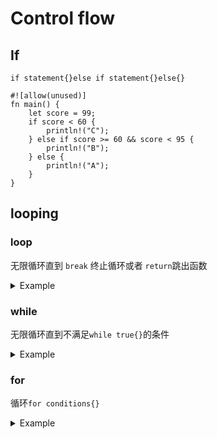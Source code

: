 # Control flow

## If
`if statement{}else if statement{}else{}`
```text
#![allow(unused)]
fn main() {
    let score = 99;
    if score < 60 {
        println!("C");
    } else if score >= 60 && score < 95 {
        println!("B");
    } else {
        println!("A");
    }
}
```
## looping
### loop
无限循环直到 `break` 终止循环或者 `return`跳出函数
<details>
<summary>Example</summary>

```text

#![allow(unused)]
fn main() {
let mut i = 10;
loop {
    if i == 0 {
        break;
    }
    println!("{i}...");
    i -= 1;
}
println!("Launch!");
}
```
</details>

### while
无限循环直到不满足`while true{}`的条件
<details>
<summary>Example</summary>

```text

#![allow(unused)]
fn main() {
let mut i = 10;
while i != 0 {
    println!("{i}...");
    i -= 1;
}
println!("Launch!");
}
```
</details>

### for
循环`for conditions{}`
<details>
<summary>Example</summary>
其中 `a..=b(a<=i<=b)`和`a..b(a<=i`<`b)` 表示遍历a~b，`=`表示终止条件是`<` 或者`<=`

```text

#![allow(unused)]
fn main() {
for i in (1..=10).rev() {
    if i % 2 == 0 {
        continue; //跳出本轮循环
    }
    println!("{i}...");
}
println!("Launch!");
}
```
</details>